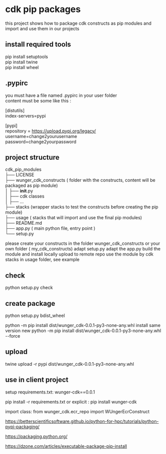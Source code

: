 
# cdk pip packages
  
this project shows how to package cdk constructs as pip modules and import and use them in our projects  
  
## install required tools  
pip install setuptools  
pip install twine  
pip install wheel  
  
## .pypirc
you must have a file named .pypirc in your user folder   
content must be some like this :   

[distutils]   
index-servers=pypi  
  
[pypi]   
repository = https://upload.pypi.org/legacy/   
username=change2yourusername  
password=change2yourpassword  
    
  
## project structure  
cdk_pip_modules  
├── LICENSE    
├── wunger_cdk_constructs ( folder with the constructs, content will be packaged as pip module)   
│   ├── __init__.py    
│   ├── cdk classes    
│   ├── ...  
├── stacks (wrapper stacks to test the constructs before creating the pip module)   
├── usage ( stacks that will import and use the final pip modules)  
├── README.md    
├── app.py ( main python file, entry point )    
└── setup.py    

please create your constructs in the folder wunger_cdk_constructs or your own folder ( my_cdk_constructs)
adapt setup.py 
adapt the app.py 
build the module and install locally
upload to remote repo
use the module by cdk stacks in usage folder, see example


## check
python setup.py check
## create package
python setup.py bdist_wheel


python -m pip install dist/wunger_cdk-0.0.1-py3-none-any.whl
install same version new
python -m pip install dist/wunger_cdk-0.0.1-py3-none-any.whl --force


## upload

twine upload -r pypi dist/wunger_cdk-0.0.1-py3-none-any.whl

## use in client project
setup requirements.txt: 
wunger-cdk==0.0.1

pip install -r requirements.txt 
or explicit :
pip install wunger-cdk

import class:
from wunger_cdk.ecr_repo import WUngerEcrConstruct



https://betterscientificsoftware.github.io/python-for-hpc/tutorials/python-pypi-packaging/

https://packaging.python.org/

https://dzone.com/articles/executable-package-pip-install






